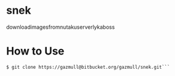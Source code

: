 # snek

downloadimagesfromnutakuserverlykaboss

# How to Use
```
$ git clone https://gazmull@bitbucket.org/gazmull/snek.git```